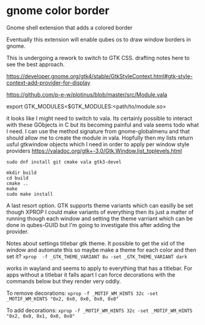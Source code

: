 gnome color border
======================

Gnome shell extension that adds a colored border


Eventually this extension will enable qubes os to draw window borders in gnome. 

This is undergoing a rework to switch to GTK CSS. drafting notes here to see the best approach.

  
https://developer.gnome.org/gtk4/stable/GtkStyleContext.html#gtk-style-context-add-provider-for-display


https://github.com/p-e-w/plotinus/blob/master/src/Module.vala

export GTK_MODULES=$GTK_MODULES:<path/to/module.so>

it looks like I might need to switch to vala. Its certainly possible to interact with these GObjects in C but its becoming painful and vala seems todo what I need. I can use the method signature from gnome-globalmenu and that should allow me to create the module in vala. Hopfully then my lists return usful gtkwindow objects which I need in order to apply per window style providers
https://valadoc.org/gtk+-3.0/Gtk.Window.list_toplevels.html


```
sudo dnf install git cmake vala gtk3-devel
```

```
mkdir build
cd build
cmake ..
make
sudo make install
```

A last resort option. GTK supports theme variants which can easilly be set though XPROP I could make variants of everything then its just a matter of 
running though each window and setting the theme varriant which can be done in qubes-GUID but I'm going to investigate this after adding the provider. 



Notes about settings titlebar gtk theme. It possible to get the xid of the window and automate this so maybe make a theme for each color and then set it?
`xprop  -f _GTK_THEME_VARIANT 8u -set _GTK_THEME_VARIANT dark`

works in wayland and seems to apply to everything that has a titlebar. For apps without a titlebar it falls apart I can force decorations with the commands below but they render very oddly.

To remove decorations:
`xprop -f _MOTIF_WM_HINTS 32c -set _MOTIF_WM_HINTS "0x2, 0x0, 0x0, 0x0, 0x0"`

To add decorations:
`xprop -f _MOTIF_WM_HINTS 32c -set _MOTIF_WM_HINTS "0x2, 0x0, 0x1, 0x0, 0x0"`
